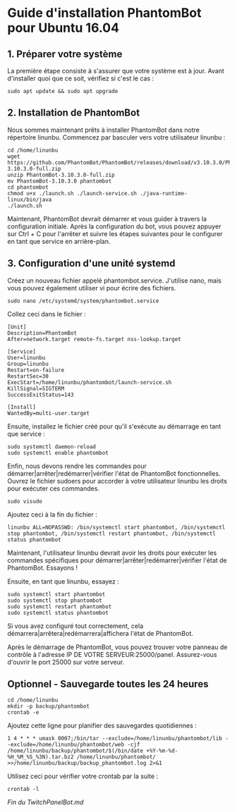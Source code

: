 <!DOCTYPE html>
<html lang="fr">

<head>
  <meta charset="UTF-8">
  <meta name="viewport" content="width=device-width, initial-scale=1.0">
</head>

<body>

  <h1>Guide d'installation PhantomBot pour Ubuntu 16.04</h1>

  <h2>1. Préparer votre système</h2>

  <p>La première étape consiste à s'assurer que votre système est à jour. Avant d'installer quoi que ce soit, vérifiez si c'est le cas :</p>

  <pre><code>sudo apt update &amp;&amp; sudo apt upgrade</code></pre>

  <h2>2. Installation de PhantomBot</h2>

  <p>Nous sommes maintenant prêts à installer PhantomBot dans notre répertoire linunbu. Commencez par basculer vers votre utilisateur linunbu :</p>

  <pre><code>cd /home/linunbu
wget https://github.com/PhantomBot/PhantomBot/releases/download/v3.10.3.0/PhantomBot-3.10.3.0-full.zip
unzip PhantomBot-3.10.3.0-full.zip
mv PhantomBot-3.10.3.0 phantombot
cd phantombot
chmod u+x ./launch.sh ./launch-service.sh ./java-runtime-linux/bin/java
./launch.sh</code></pre>

  <p>Maintenant, PhantomBot devrait démarrer et vous guider à travers la configuration initiale. Après la configuration du bot, vous pouvez appuyer sur Ctrl + C pour l'arrêter et suivre les étapes suivantes pour le configurer en tant que service en arrière-plan.</p>

  <h2>3. Configuration d'une unité systemd</h2>

  <p>Créez un nouveau fichier appelé phantombot.service. J'utilise nano, mais vous pouvez également utiliser vi pour écrire des fichiers.</p>

  <pre><code>sudo nano /etc/systemd/system/phantombot.service</code></pre>

  <p>Collez ceci dans le fichier :</p>

  <pre><code>[Unit]
Description=PhantomBot
After=network.target remote-fs.target nss-lookup.target

[Service]
User=linunbu
Group=linunbu
Restart=on-failure
RestartSec=30
ExecStart=/home/linunbu/phantombot/launch-service.sh
KillSignal=SIGTERM
SuccessExitStatus=143

[Install]
WantedBy=multi-user.target</code></pre>

  <p>Ensuite, installez le fichier créé pour qu'il s'exécute au démarrage en tant que service :</p>

  <pre><code>sudo systemctl daemon-reload
sudo systemctl enable phantombot</code></pre>

  <p>Enfin, nous devons rendre les commandes pour démarrer|arrêter|redémarrer|vérifier l'état de PhantomBot fonctionnelles. Ouvrez le fichier sudoers pour accorder à votre utilisateur linunbu les droits pour exécuter ces commandes.</p>

  <pre><code>sudo visudo</code></pre>

  <p>Ajoutez ceci à la fin du fichier :</p>

  <pre><code>linunbu ALL=NOPASSWD: /bin/systemctl start phantombot, /bin/systemctl stop phantombot, /bin/systemctl restart phantombot, /bin/systemctl status phantombot</code></pre>

  <p>Maintenant, l'utilisateur linunbu devrait avoir les droits pour exécuter les commandes spécifiques pour démarrer|arrêter|redémarrer|vérifier l'état de PhantomBot. Essayons !</p>

  <p>Ensuite, en tant que linunbu, essayez :</p>

  <pre><code>sudo systemctl start phantombot
sudo systemctl stop phantombot
sudo systemctl restart phantombot
sudo systemctl status phantombot</code></pre>

  <p>Si vous avez configuré tout correctement, cela démarrera|arrêtera|redémarrera|affichera l'état de PhantomBot.</p>

  <p>Après le démarrage de PhantomBot, vous pouvez trouver votre panneau de contrôle à l'adresse IP DE VOTRE SERVEUR:25000/panel. Assurez-vous d'ouvrir le port 25000 sur votre serveur.</p>

  <h2>Optionnel - Sauvegarde toutes les 24 heures</h2>

  <pre><code>cd /home/linunbu
mkdir -p backup/phantombot
crontab -e</code></pre>

  <p>Ajoutez cette ligne pour planifier des sauvegardes quotidiennes :</p>

  <pre><code>1 4 * * * umask 0007;/bin/tar --exclude=/home/linunbu/phantombot/lib --exclude=/home/linunbu/phantombot/web -cjf /home/linunbu/backup/phantombot/$(/bin/date +%Y-%m-%d-%H_%M_%S_%3N).tar.bz2 /home/linunbu/phantombot/ >>/home/linunbu/backup/backup_phantombot.log 2>&amp;1</code></pre>

  <p>Utilisez ceci pour vérifier votre crontab par la suite :</p>

  <pre><code>crontab -l</code></pre>

  <p><em>Fin du TwitchPanelBot.md</em></p>

</body>

</html>
